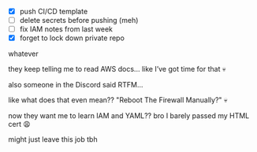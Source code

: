 - [x] push CI/CD template
- [ ] delete secrets before pushing (meh)
- [ ] fix IAM notes from last week
- [x] forget to lock down private repo

whatever

they keep telling me to read AWS docs... like I’ve got time for that 💀

also someone in the Discord said RTFM...

like what does that even mean?? "Reboot The Firewall Manually?" 💀

now they want me to learn IAM and YAML?? bro I barely passed my HTML cert 😩

might just leave this job tbh
